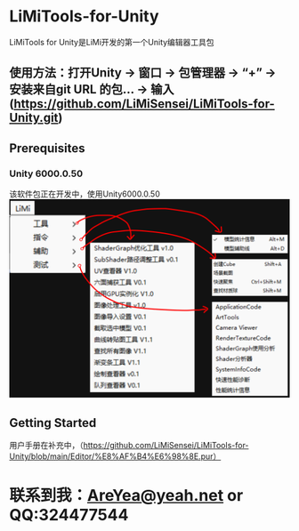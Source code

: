 # LiMiTools-for-Unity
LiMiTools for Unity是LiMi开发的第一个Unity编辑器工具包

## 使用方法：打开Unity -> 窗口 -> 包管理器 -> “+” -> 安装来自git URL 的包...  -> 输入(https://github.com/LiMiSensei/LiMiTools-for-Unity.git)

## Prerequisites
### Unity 6000.0.50
该软件包正在开发中，使用Unity6000.0.50
![Header](Documentation~/Images/View.png)

## Getting Started
用户手册在补充中，（https://github.com/LiMiSensei/LiMiTools-for-Unity/blob/main/Editor/%E8%AF%B4%E6%98%8E.pur）

# 联系到我：AreYea@yeah.net or QQ:324477544